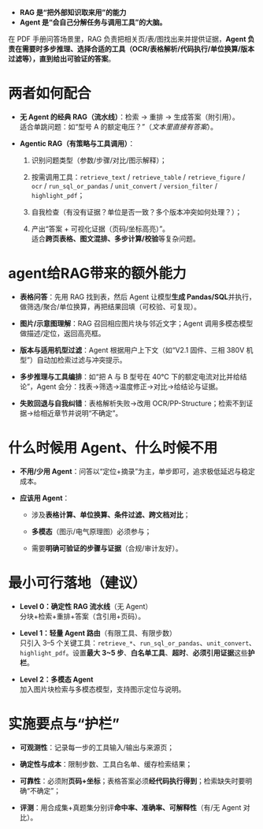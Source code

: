
- **RAG 是“把外部知识取来用”的能力**
- **Agent 是“会自己分解任务与调用工具”的大脑。**


在 PDF 手册问答场景里，RAG 负责把相关页/表/图找出来并提供证据，**Agent 负责在需要时多步推理、选择合适的工具（OCR/表格解析/代码执行/单位换算/版本过滤等），直到给出可验证的答案**。

# 两者如何配合

- **无 Agent 的经典 RAG（流水线）**：检索 → 重排 → 生成答案（附引用）。  
    适合单跳问题：如“型号 A 的额定电压？”（*文本里直接有答案*）。
    
- **Agentic RAG（有策略与工具调用）**：
    
    1. 识别问题类型（参数/步骤/对比/图示解释）；
        
    2. 按需调用工具：`retrieve_text` / `retrieve_table` / `retrieve_figure` / `ocr` / `run_sql_or_pandas` / `unit_convert` / `version_filter` / `highlight_pdf`；
        
    3. 自我检查（有没有证据？单位是否一致？多个版本冲突如何处理？）；
        
    4. 产出“答案 + 可视化证据（页码/坐标高亮）”。  
        适合**跨页表格、图文混排、多步计算/校验**等复杂问题。

# agent给RAG带来的额外能力
- **表格问答**：先用 RAG 找到表，然后 Agent 让模型**生成 Pandas/SQL**并执行，做筛选/聚合/单位换算，再把结果回填（可校验、可复现）。
    
- **图片/示意图理解**：RAG 召回相应图片块与邻近文字；Agent 调用多模态模型做描述/定位，返回高亮框。
    
- **版本与适用机型过滤**：Agent 根据用户上下文（如“V2.1 固件、三相 380V 机型”）自动加检索过滤与冲突提示。
    
- **多步推理与工具编排**：如“把 A 与 B 型号在 40℃ 下的额定电流对比并给结论”，Agent 会分：找表→筛选→温度修正→对比→给结论与证据。
    
- **失败回退与自我纠错**：表格解析失败→改用 OCR/PP-Structure；检索不到证据→给相近章节并说明“不确定”。

# 什么时候用 Agent、什么时候不用

- **不用/少用 Agent**：问答以“定位+摘录”为主，单步即可，追求极低延迟与稳定成本。
    
- **应该用 Agent**：
    
    - 涉及**表格计算、单位换算、条件过滤、跨文档对比**；
        
    - **多模态**（图示/电气原理图）必须参与；
        
    - 需要**明确可验证的步骤与证据**（合规/审计友好）。


# 最小可行落地（建议）

- **Level 0：确定性 RAG 流水线**（无 Agent）  
    分块+检索+重排+答案（含引用+页码）。
    
- **Level 1：轻量 Agent 路由**（有限工具、有限步数）  
    只引入 3–5 个关键工具：`retrieve_*`、`run_sql_or_pandas`、`unit_convert`、`highlight_pdf`。设置**最大 3~5 步**、**白名单工具**、**超时**、**必须引用证据**这些**护栏**。
    
- **Level 2：多模态 Agent**  
    加入图片块检索与多模态模型，支持图示定位与说明。

# 实施要点与“护栏”

- **可观测性**：记录每一步的工具输入/输出与来源页；
    
- **确定性与成本**：限制步数、工具白名单、缓存检索结果；
    
- **可靠性**：必须附**页码+坐标**；表格答案必须**经代码执行得到**；检索缺失时要明确“不确定”；
    
- **评测**：用合成集+真题集分别评**命中率、准确率、可解释性**（有/无 Agent 对比）。




